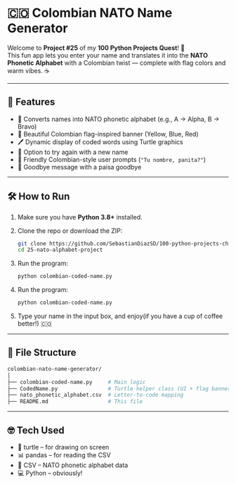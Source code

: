 # 🇨🇴 Colombian NATO Name Generator

Welcome to **Project #25** of my **100 Python Projects Quest**! 🐍  
This fun app lets you enter your name and translates it into the **NATO Phonetic Alphabet** with a Colombian twist — complete with flag colors and warm vibes. ☕

---

## 🚀 Features

- 🔡 Converts names into NATO phonetic alphabet (e.g., A → Alpha, B → Bravo)
- 🎨 Beautiful Colombian flag-inspired banner (Yellow, Blue, Red)
- 🖊 Dynamic display of coded words using Turtle graphics
- 🔁 Option to try again with a new name
- 💬 Friendly Colombian-style user prompts (`"Tu nombre, panita?"`)
- 👋 Goodbye message with a paisa goodbye

---

## 🛠 How to Run

1. Make sure you have **Python 3.8+** installed.
2. Clone the repo or download the ZIP:

   ```bash
   git clone https://github.com/SebastianDiazSD/100-python-projects-challenge.git
   cd 25-nato-alphabet-project
   ```
3. Run the program:

   ```bash
   python colombian-coded-name.py
   ```
3. Run the program:

   ```bash
   python colombian-coded-name.py
   ```
4. Type your name in the input box, and enjoy(if you have a cup of coffee better!) 🇨🇴

---

## 📁 File Structure

```bash
colombian-nato-name-generator/
│
├── colombian-coded-name.py     # Main logic
├── CodedName.py                # Turtle helper class (UI + flag banner)
├── nato_phonetic_alphabet.csv  # Letter-to-code mapping
├── README.md                   # This file
```

---

## 🤓 Tech Used

* 🐢 turtle – for drawing on screen
* 📊 pandas – for reading the CSV
* 📁 CSV – NATO phonetic alphabet data
* 💻 Python – obviously!
